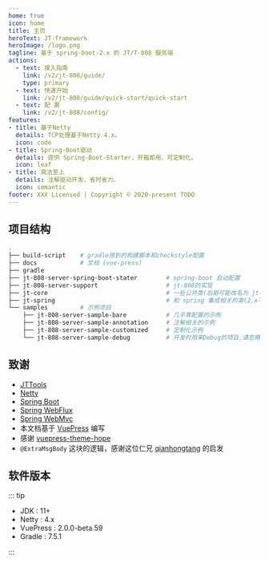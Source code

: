 ```yaml
---
home: true
icon: home
title: 主页
heroText: JT-framework
heroImage: /logo.png
tagline: 基于 spring-boot-2.x 的 JT/T-808 服务端
actions:
  - text: 接入指南
    link: /v2/jt-808/guide/
    type: primary
  - text: 快速开始
    link: /v2/jt-808/guide/quick-start/quick-start
  - text: 配 置
    link: /v2/jt-808/config/
features:
- title: 基于Netty
  details: TCP处理基于Netty 4.x。
  icon: code
- title: Spring-Boot驱动
  details: 提供 Spring-Boot-Starter，开箱即用、可定制化。
  icon: leaf
- title: 简洁至上
  details: 注解驱动开发，省时省力。
  icon: semantic
footer: XXX Licensed | Copyright © 2020-present TODO
---
```


## 项目结构

```sh
.
├── build-script    # gradle用到的构建脚本和checkstyle配置
├── docs            # 文档 (vue-press)
├── gradle
├── jt-808-server-spring-boot-stater        # spring-boot 自动配置
├── jt-808-server-support                   # jt-808的实现
├── jt-core                                 # 一些公共类(后期可能改名为 jt-common)
├── jt-spring                               # 和 spring 集成相关的类(2.x不再依赖,后期可能删除)
└── samples         # 示例项目
    ├── jt-808-server-sample-bare           # 几乎零配置的示例
    ├── jt-808-server-sample-annotation     # 注解相关的示例
    ├── jt-808-server-sample-customized     # 定制化示例
    └── jt-808-server-sample-debug          # 开发时用来Debug的项目,请忽略
```

## 致谢

- [JTTools](https://jttools.smallchi.cn/jt808)
- [Netty](https://github.com/netty/netty)
- [Spring Boot](https://docs.spring.io/spring-boot/docs/2.5.8/reference/html/)
- [Spring WebFlux](https://docs.spring.io/spring-framework/docs/5.2.19.RELEASE/spring-framework-reference/web-reactive.html#spring-webflux)
- [Spring WebMvc](https://docs.spring.io/spring-framework/docs/5.2.19.RELEASE/spring-framework-reference/web.html#spring-web)
- 本文档基于 [VuePress](https://www.vuepress.cn/) 编写
- 感谢 [vuepress-theme-hope](https://vuepress-theme-hope.gitee.io/v2/zh/guide/)
- `@ExtraMsgBody` 这块的逻辑，感谢这位仁兄 [qianhongtang](https://github.com/qianhongtang) 的启发

## 软件版本

::: tip

- JDK : 11+
- Netty : 4.x
- VuePress : 2.0.0-beta.59
- Gradle : 7.5.1

:::